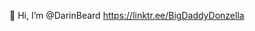 👋 Hi, I’m @DarinBeard https://linktr.ee/BigDaddyDonzella

<!---
DarinBeard/DarinBeard is a ✨ special ✨ repository because its `README.md` (this file) appears on your GitHub profile.
You can click the Preview link to take a look at your changes.
--->

